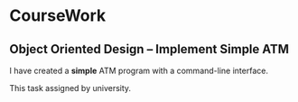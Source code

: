 # CourseWork
## Object Oriented Design – Implement Simple ATM

I have created a **simple** ATM program with a command-line interface.

This task assigned by university.
